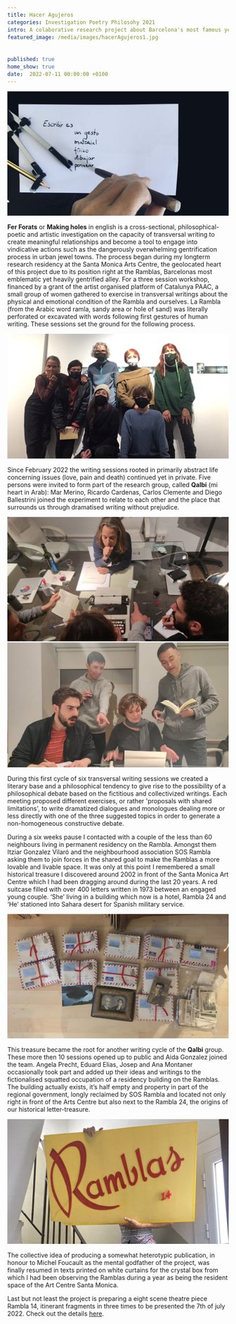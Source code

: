 ```yaml
---
title: Hacer Agujeros
categories: Investigation Poetry Philosohy 2021
intro: A colaborative research project about Barcelona's most famous yet gentrified alley, the Ramblas, through transversal and collective writing.
featured_image: /media/images/hacerAgujeros1.jpg


published: true
home_show: true
date:  2022-07-11 00:00:00 +0100
---
```


![image](/media/images/hacerAgujeros2.jpg)

**Fer Forats** or **Making holes** in english is a cross-sectional, philosophical-poetic and artistic investigation on the capacity of transversal writing to create meaningful relationships and become a tool to engage into vindicative actions such as the dangerously overwhelming gentrification process in urban jewel towns. The process began during my longterm research residency at the Santa Monica Arts Centre, the geolocated heart of this project due to its position right at the Ramblas, Barcelonas most emblematic yet heavily gentrified alley. 
For a three session workshop, financed by a grant of the artist organised platform of Catalunya PAAC, a small group of women gathered to exercise in transversal writings about the physical and emotional condition of the Rambla and ourselves. La Rambla (from the Arabic word ramla, sandy area or hole of sand) was literally perforated or excavated with words following first gestures of human writing. These sessions set the ground for the following process.

![image](/media/images/hacerAgujeros3.jpg)

Since February 2022 the writing sessions rooted in primarily abstract life concerning issues (love, pain and death) continued yet in private. Five persons were invited to form part of the research group, called **Qalbi** (mi heart in Arab): Mar Merino, Ricardo Cardenas, Carlos Clemente and Diego Ballestrini joined the experiment to relate to each other and the place that surrounds us through dramatised writing without prejudice.

![image](/media/images/hacerAgujerosQalbi1.jpg)
![image](/media/images/hacerAgujerosQalbi2.jpg) 
 
During this first cycle of six transversal writing sessions we created a literary base and a philosophical tendency to give rise to the possibility of a philosophical debate based on the fictitious and collectivized writings. Each meeting proposed different exercises, or rather 'proposals with shared limitations', to write dramatized dialogues and monologues dealing more or less directly with one of the three suggested topics in order to generate a non-homogeneous constructive debate. 

During a six weeks pause I contacted with a couple of the less than 60 neighbours living in permanent residency on the Rambla. Amongst them Itziar Gonzalez Vilaró and the neighbourhood association SOS Rambla asking them to join forces in the shared goal to make the Ramblas a more lovable and livable space. It was only at this point I remembered a small historical treasure I discovered around 2002 in front of the Santa Monica Art Centre which I had been dragging around during the last 20 years. A red suitcase filled with over 400 letters written in 1973 between an engaged young couple. ‘She’ living in a building which now is a hotel, Rambla 24 and ‘He’ stationed into Sahara desert for Spanish military service.

![image](/media/images/hacerAgujerosCartes.jpg)

This treasure became the root for another writing cycle of the **Qalbi** group. These more then 10 sessions opened up to public and Aida Gonzalez joined the team. Angela Precht, Eduard Elias, Josep and Ana Montaner occasionally took part and added up their ideas and writings to the fictionalised squatted occupation of a residency building on the Ramblas. The building actually exists, it’s half empty and property in part of the regional government, longly reclaimed by SOS Rambla and located not only right in front of the Arts Centre but also next to the Rambla 24, the origins of our historical letter-treasure.

![image](/media/images/hacerAgujerosRambles14.jpg)

The collective idea of producing a somewhat heterotypic publication, in honour to Michel Foucault as the mental godfather of the project, was finally resumed in texts printed on white curtains for the crystal box from which I had been observing the Ramblas during a year as being the resident space of the Art Centre Santa Monica.

Last but not least the project is preparing a eight scene theatre piece Rambla 14, itinerant fragments in three times to be presented the 7th of july 2022. Check out the details [here](https://artssantamonica.gencat.cat/ca/detall/Rambla-14-fragments-itinerants-en-tres-temps).

